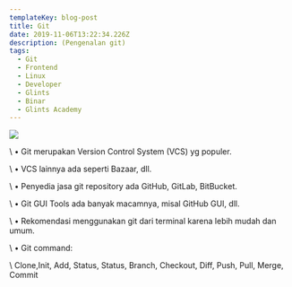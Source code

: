 ```yaml
---
templateKey: blog-post
title: Git
date: 2019-11-06T13:22:34.226Z
description: (Pengenalan git)
tags:
  - Git
  - Frontend
  - Linux
  - Developer
  - Glints
  - Binar
  - Glints Academy
---
```

<img src="https://cdn-images-1.medium.com/max/1600/1*QoR3rxWIbnf5wmF_IuAHqQ.png"/></img>



\    • Git merupakan Version Control System (VCS) yg populer. 

\    • VCS lainnya ada seperti Bazaar, dll.

\    • Penyedia jasa git repository ada GitHub, GitLab, BitBucket.

\    • Git GUI Tools ada banyak macamnya, misal GitHub GUI, dll.

\    • Rekomendasi menggunakan git dari terminal karena lebih mudah dan umum.

\    • Git command:

\    Clone,Init, Add, Status, Status, Branch, Checkout, Diff, Push, Pull, Merge, Commit
